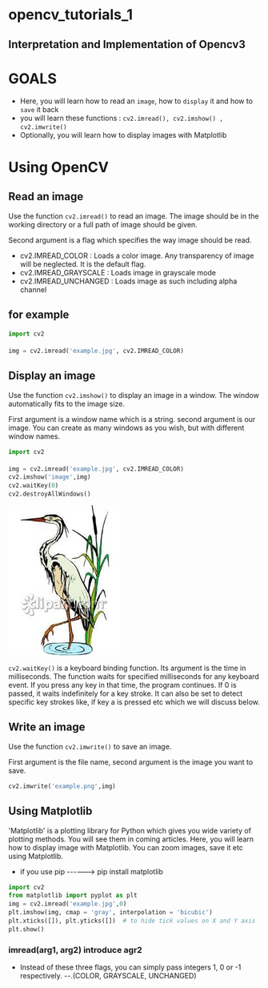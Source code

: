 # opencv_tutorials_1
Interpretation and Implementation of Opencv3
--------------------------------------------
# GOALS
* Here, you will learn how to read an `image`, how to `display` it and how to `save` it back
* you will learn these functions : `cv2.imread(), cv2.imshow() , cv2.imwrite()`
* Optionally, you will learn how to display images with Matplotlib

# Using OpenCV
## Read an image

Use the function `cv2.imread()` to read an image. The image should be in the working directory or a full path of image should be given.

Second argument is a flag which specifies the way image should be read.

* cv2.IMREAD_COLOR : Loads a color image. Any transparency of image will be neglected. It is the default flag.
* cv2.IMREAD_GRAYSCALE : Loads image in grayscale mode
* cv2.IMREAD_UNCHANGED : Loads image as such including alpha channel

## for example
```python
import cv2

img = cv2.imread('example.jpg', cv2.IMREAD_COLOR)
```

## Display an image
Use the function `cv2.imshow()` to display an image in a window. The window automatically fits to the image size.

First argument is a window name which is a string. second argument is our image. You can create as many windows as you wish, but with different window names.
```python
import cv2

img = cv2.imread('example.jpg', cv2.IMREAD_COLOR)
cv2.imshow('image',img)
cv2.waitKey(0)
cv2.destroyAllWindows()
```
![](https://github.com/ranran4082391/opencv_tutorials_1/blob/master/example.jpg)  

`cv2.waitKey()` is a keyboard binding function. Its argument is the time in milliseconds. The function waits for specified milliseconds for any keyboard event. If you press any key in that time, the program continues. If 0 is passed, it waits indefinitely for a key stroke. It can also be set to detect specific key strokes like, if key a is pressed etc which we will discuss below.

## Write an image
Use the function `cv2.imwrite()` to save an image.

First argument is the file name, second argument is the image you want to save.
```python
cv2.imwrite('example.png',img)
```

## Using Matplotlib
'Matplotlib' is a plotting library for Python which gives you wide variety of plotting methods. You will see them in coming articles. Here, you will learn how to display image with Matplotlib. You can zoom images, save it etc using Matplotlib.

* if you use pip  ------> pip install matplotlib
```python
import cv2
from matplotlib import pyplot as plt
img = cv2.imread('example.jpg',0)
plt.imshow(img, cmap = 'gray', interpolation = 'bicubic')
plt.xticks([]), plt.yticks([])  # to hide tick values on X and Y axis
plt.show()
```

### imread(arg1, arg2) introduce agr2

* Instead of these three flags, you can simply pass integers 1, 0 or -1 respectively. --.(COLOR, GRAYSCALE, UNCHANGED)






